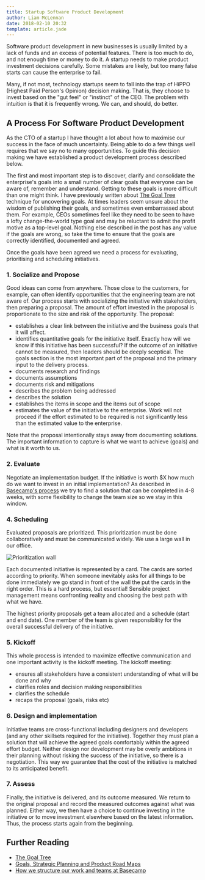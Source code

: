 ```yaml
---
title: Startup Software Product Development
author: Liam McLennan
date: 2018-02-10 20:32
template: article.jade
---
```


Software product development in new businesses is usually limited by a lack of funds and an excess of potential features. There is too much to do, and not enough time or money to do it. A startup needs to make product investment decisions carefully. Some mistakes are likely, but too many false starts can cause the enterprise to fail. 

Many, if not most, technology startups seem to fall into the trap of HiPPO (Highest Paid Person's Opinion) decision making. That is, they choose to invest based on the "gut feel" or "instinct" of the CEO. The problem with intuition is that it is frequently wrong. We can, and should, do better. 

A Process For Software Product Development 
---------------------------------------

As the CTO of a startup I have thought a lot about how to maximise our success in the face of much uncertainty. Being able to do a few things well requires that we say no to many opportunities. To guide this decision making we have established a product development process described below. 

The first and most important step is to discover, clarify and consolidate the enterprise's goals into a small number of clear goals that everyone can be aware of, remember and understand. Getting to these goals is more difficult than one might think. I have previously written about [The Goal Tree](https://withouttheloop.com/articles/2016-08-24-goaltree/) technique for uncovering goals. At times leaders seem unsure about the wisdom of publishing their goals, and sometimes even embarrassed about them. For example, CEOs sometimes feel like they need to be seen to have a lofty change-the-world type goal and may be reluctant to admit the profit motive as a top-level goal. Nothing else described in the post has any value if the goals are wrong, so take the time to ensure that the goals are correctly identified, documented and agreed. 

Once the goals have been agreed we need a process for evaluating, prioritising and scheduling initiatives. 

### 1. Socialize and Propose

Good ideas can come from anywhere. Those close to the customers, for example, can often identify opportunities that the engineering team are not aware of. Our process starts with socializing the initiative with stakeholders, then preparing a proposal. The amount of effort invested in the proposal is proportionate to the size and risk of the opportunity. The proposal:

* establishes a clear link between the initiative and the business goals that it will affect. 
* identifies quantitative goals for the initiative itself. Exactly how will we know if this initiative has been successful? If the outcome of an initiative cannot be measured, then leaders should be deeply sceptical. The goals section is the most important part of the proposal and the primary input to the delivery process.  
* documents research and findings
* documents assumptions
* documents risk and mitigations
* describes the problem being addressed
* describes the solution
* establishes the items in scope and the items out of scope
* estimates the value of the initiative to the enterprise. Work will not proceed if the effort estimated to be required is not significantly less than the estimated value to the enterprise. 

Note that the proposal intentionally stays away from documenting solutions. The important information to capture is what we want to achieve (goals) and what is it worth to us. 

### 2. Evaluate

Negotiate an implementation budget. If the initiative is worth $X how much do we want to invest in an initial implementation? As described in [Basecamp's process](https://m.signalvnoise.com/how-we-set-up-our-work-cbce3d3d9cae) we try to find a solution that can be completed in 4-8 weeks, with some flexibility to change the team size so we stay in this window. 

### 4. Scheduling

Evaluated proposals are prioritized. This prioritization must be done collaboratively and must be communicated widely. We use a large wall in our office. 

![Prioritization wall](https://withouttheloop.com/articles/2017-11-16-product-planning/Redacted.jpg) 

Each documented initiative is represented by a card. The cards are sorted according to priority. When someone inevitably asks for all things to be done immediately we go stand in front of the wall the put the cards in the right order. This is a hard process, but essential! Sensible project management means confronting reality and choosing the best path with what we have.  

The highest priority proposals get a team allocated and a schedule (start and end date). One member of the team is given responsibility for the overall successful delivery of the initiative. 

### 5. Kickoff

This whole process is intended to maximize effective communication and one important activity is the kickoff meeting. The kickoff meeting:

* ensures all stakeholders have a consistent understanding of what will be done and why
* clarifies roles and decision making responsibilities
* clarifies the schedule
* recaps the proposal (goals, risks etc)

### 6. Design and implementation

Initiative teams are cross-functional including designers and developers (and any other skillsets required for the initiative). Together they must plan a solution that will achieve the agreed goals comfortably within the agreed effort budget. Neither design nor development may be overly ambitions in their planning without risking the success of the initiative, so there is a negotiation. This way we guarantee that the cost of the initiative is matched to its anticipated benefit. 

### 7. Assess

Finally, the initiative is delivered, and its outcome measured. We return to the original proposal and record the measured outcomes against what was planned. Either way, we then have a choice to continue investing in the initiative or to move investment elsewhere based on the latest information. Thus, the process starts again from the beginning. 

Further Reading
--------------

* [The Goal Tree](https://withouttheloop.com/articles/2016-08-24-goaltree/)
* [Goals, Strategic Planning and Product Road Maps](https://withouttheloop.com/articles/2017-11-16-product-planning/)
* [How we structure our work and teams at Basecamp](https://m.signalvnoise.com/how-we-set-up-our-work-cbce3d3d9cae)
